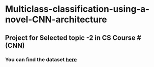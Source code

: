 # Multiclass-classification-using-a-novel-CNN-architecture
## Project for Selected topic -2 in CS Course # (CNN)
### You can find the dataset <a href="https://drive.google.com/drive/folders/1F2jmLwFdt_mHFAAw6DpxdPVIkAyYxoZt?usp=sharing">here</a>
